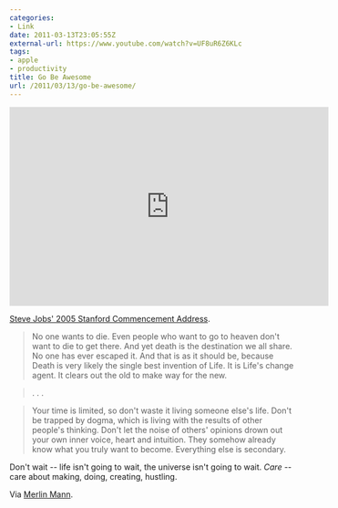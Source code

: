 ```yaml
---
categories:
- Link
date: 2011-03-13T23:05:55Z
external-url: https://www.youtube.com/watch?v=UF8uR6Z6KLc
tags:
- apple
- productivity
title: Go Be Awesome
url: /2011/03/13/go-be-awesome/
---
```


<iframe title="YouTube video player" width="560" height="349" src="http://www.youtube.com/embed/UF8uR6Z6KLc" frameborder="0" allowfullscreen></iframe>


[Steve Jobs' 2005 Stanford Commencement Address](https://www.youtube.com/watch?v=UF8uR6Z6KLc).

> No one wants to die. Even people who want to go to heaven don't want to die to get there. And yet death is the destination we all share. No one has ever escaped it. And that is as it should be, because Death is very likely the single best invention of Life. It is Life's change agent. It clears out the old to make way for the new.

> . . .

> Your time is limited, so don't waste it living someone else's life. Don't be trapped by dogma, which is living with the results of other people's thinking. Don't let the noise of others' opinions drown out your own inner voice, heart and intuition. They somehow already know what you truly want to become. Everything else is secondary.

Don't wait -- life isn't going to wait, the universe isn't going to wait. <em>Care</em> -- care about making, doing, creating, hustling.

Via [Merlin Mann](http://www.43folders.com/2011/01/17/permission-to-be-awesome).
